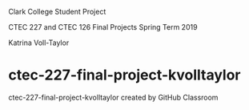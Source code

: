 Clark College Student Project

CTEC 227 and CTEC 126 Final Projects
Spring Term 2019

Katrina Voll-Taylor


# ctec-227-final-project-kvolltaylor
ctec-227-final-project-kvolltaylor created by GitHub Classroom
